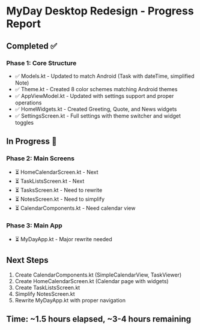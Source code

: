 # MyDay Desktop Redesign - Progress Report

## Completed ✅

### Phase 1: Core Structure
- ✅ Models.kt - Updated to match Android (Task with dateTime, simplified Note)
- ✅ Theme.kt - Created 8 color schemes matching Android themes
- ✅ AppViewModel.kt - Updated with settings support and proper operations
- ✅ HomeWidgets.kt - Created Greeting, Quote, and News widgets
- ✅ SettingsScreen.kt - Full settings with theme switcher and widget toggles

## In Progress 🚧

### Phase 2: Main Screens
- ⏳ HomeCalendarScreen.kt - Next
- ⏳ TaskListsScreen.kt - Next
- ⏳ TasksScreen.kt - Need to rewrite
- ⏳ NotesScreen.kt - Need to simplify
- ⏳ CalendarComponents.kt - Need calendar view

### Phase 3: Main App
- ⏳ MyDayApp.kt - Major rewrite needed

## Next Steps

1. Create CalendarComponents.kt (SimpleCalendarView, TaskViewer)
2. Create HomeCalendarScreen.kt (Calendar page with widgets)
3. Create TaskListsScreen.kt
4. Simplify NotesScreen.kt
5. Rewrite MyDayApp.kt with proper navigation

## Time: ~1.5 hours elapsed, ~3-4 hours remaining
